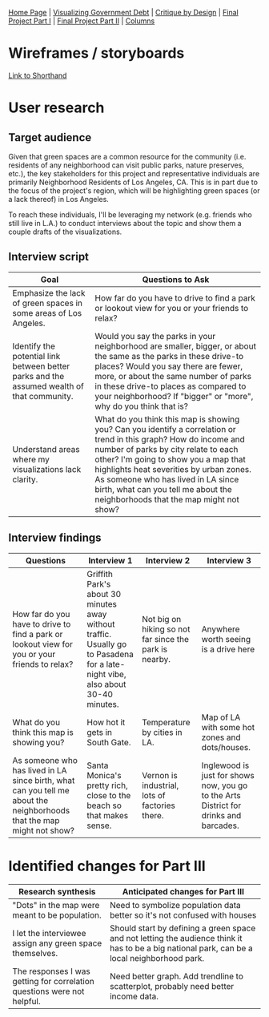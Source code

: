 [Home Page](https://bbennyhb.github.io/Bryan-HB-Projects/) | [Visualizing Government Debt](visualizing-government-debt) | [Critique by Design](Critique-by-Design) | [Final Project Part I](Final-Project-Part-I) | [Final Project Part II](Final-Project-Part-II) | [Columns](https://www.dailycal.org/users/profile/bryan%20hernandez%20benitez/) 

# Wireframes / storyboards

[Link to Shorthand](https://preview.shorthand.com/gY9BawuQWFjUiyeD) 

# User research 

## Target audience

Given that green spaces are a common resource for the community (i.e. residents of any neighborhood can visit public parks, nature preserves, etc.), the key stakeholders for this project and representative individuals are primarily Neighborhood Residents of Los Angeles, CA. This is in part due to the focus of the project's region, which will be highlighting green spaces (or a lack thereof) in Los Angeles.

To reach these individuals, I'll be leveraging my network (e.g. friends who still live in L.A.) to conduct interviews about the topic and show them a couple drafts of the visualizations.


## Interview script


| Goal | Questions to Ask |
|------|------------------|
|   Emphasize the lack of green spaces in some areas of Los Angeles.   |         How far do you have to drive to find a park or lookout view for you or your friends to relax?         |
|   Identify the potential link between better parks and the assumed wealth of that community.  |       Would you say the parks in your neighborhood are smaller, bigger, or about the same as the parks in these drive-to places? Would you say there are fewer, more, or about the same number of parks in these drive-to places as compared to your neighborhood? If "bigger" or "more", why do you think that is?           |
|   Understand areas where my visualizations lack clarity.  |     What do you think this map is showing you? Can you identify a correlation or trend in this graph? How do income and number of parks by city relate to each other? I'm going to show you a map that highlights heat severities by urban zones. As someone who has lived in LA since birth, what can you tell me about the neighborhoods that the map might not show?          |



## Interview findings


| Questions               | Interview 1  | Interview 2 | Interview 3 |
|-------------------------|--------------------------------|-------------|-------------|
| How far do you have to drive to find a park or lookout view for you or your friends to relax? | Griffith Park's about 30 minutes away without traffic. Usually go to Pasadena for a late-night vibe, also about 30-40 minutes.            |     Not big on hiking so not far since the park is nearby.        |    Anywhere worth seeing is a drive here         |
|                  What do you think this map is showing you?        |      How hot it gets in South Gate.                          |    Temperature by cities in LA.         |     Map of LA with some hot zones and dots/houses.        |
|          As someone who has lived in LA since birth, what can you tell me about the neighborhoods that the map might not show?               |        Santa Monica's pretty rich, close to the beach so that makes sense.                        |      Vernon is industrial, lots of factories there.       |       Inglewood is just for shows now, you go to the Arts District for drinks and barcades.      |


# Identified changes for Part III


| Research synthesis                       | Anticipated changes for Part III                                                |
|------------------------------------------|---------------------------------------------------------------------------------|
| "Dots" in the map were meant to be population. | Need to symbolize population data better so it's not confused with houses |
| I let the interviewee assign any green space themselves.  |  Should start by defining a green space and not letting the audience think it has to be a big national park, can be a local neighborhood park. |
|  The responses I was getting for correlation questions were not helpful.  |  Need better graph. Add trendline to scatterplot, probably need better income data.          |




